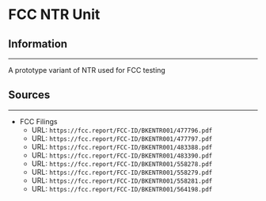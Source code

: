 # FCC NTR Unit

## Information
---
A prototype variant of NTR used for FCC testing

## Sources
---
- FCC Filings
    - URL: ``https://fcc.report/FCC-ID/BKENTR001/477796.pdf``
    - URL: ``https://fcc.report/FCC-ID/BKENTR001/477797.pdf``
    - URL: ``https://fcc.report/FCC-ID/BKENTR001/483388.pdf``
    - URL: ``https://fcc.report/FCC-ID/BKENTR001/483390.pdf``
    - URL: ``https://fcc.report/FCC-ID/BKENTR001/558278.pdf``
    - URL: ``https://fcc.report/FCC-ID/BKENTR001/558279.pdf``
    - URL: ``https://fcc.report/FCC-ID/BKENTR001/558281.pdf``
    - URL: ``https://fcc.report/FCC-ID/BKENTR001/564198.pdf``